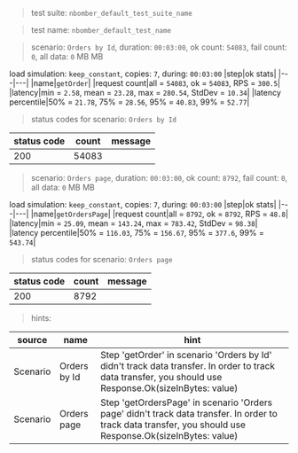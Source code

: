 > test suite: `nbomber_default_test_suite_name`

> test name: `nbomber_default_test_name`

> scenario: `Orders by Id`, duration: `00:03:00`, ok count: `54083`, fail count: `0`, all data: `0` MB MB

load simulation: `keep_constant`, copies: `7`, during: `00:03:00`
|step|ok stats|
|---|---|
|name|`getOrder`|
|request count|all = `54083`, ok = `54083`, RPS = `300.5`|
|latency|min = `2.58`, mean = `23.28`, max = `280.54`, StdDev = `10.34`|
|latency percentile|50% = `21.78`, 75% = `28.56`, 95% = `40.83`, 99% = `52.77`|
> status codes for scenario: `Orders by Id`

|status code|count|message|
|---|---|---|
|200|54083||

> scenario: `Orders page`, duration: `00:03:00`, ok count: `8792`, fail count: `0`, all data: `0` MB MB

load simulation: `keep_constant`, copies: `7`, during: `00:03:00`
|step|ok stats|
|---|---|
|name|`getOrdersPage`|
|request count|all = `8792`, ok = `8792`, RPS = `48.8`|
|latency|min = `25.09`, mean = `143.24`, max = `783.42`, StdDev = `98.38`|
|latency percentile|50% = `116.03`, 75% = `156.67`, 95% = `377.6`, 99% = `543.74`|
> status codes for scenario: `Orders page`

|status code|count|message|
|---|---|---|
|200|8792||

> hints:

|source|name|hint|
|---|---|---|
|Scenario|Orders by Id|Step 'getOrder' in scenario 'Orders by Id' didn't track data transfer. In order to track data transfer, you should use Response.Ok(sizeInBytes: value)|
|Scenario|Orders page|Step 'getOrdersPage' in scenario 'Orders page' didn't track data transfer. In order to track data transfer, you should use Response.Ok(sizeInBytes: value)|
